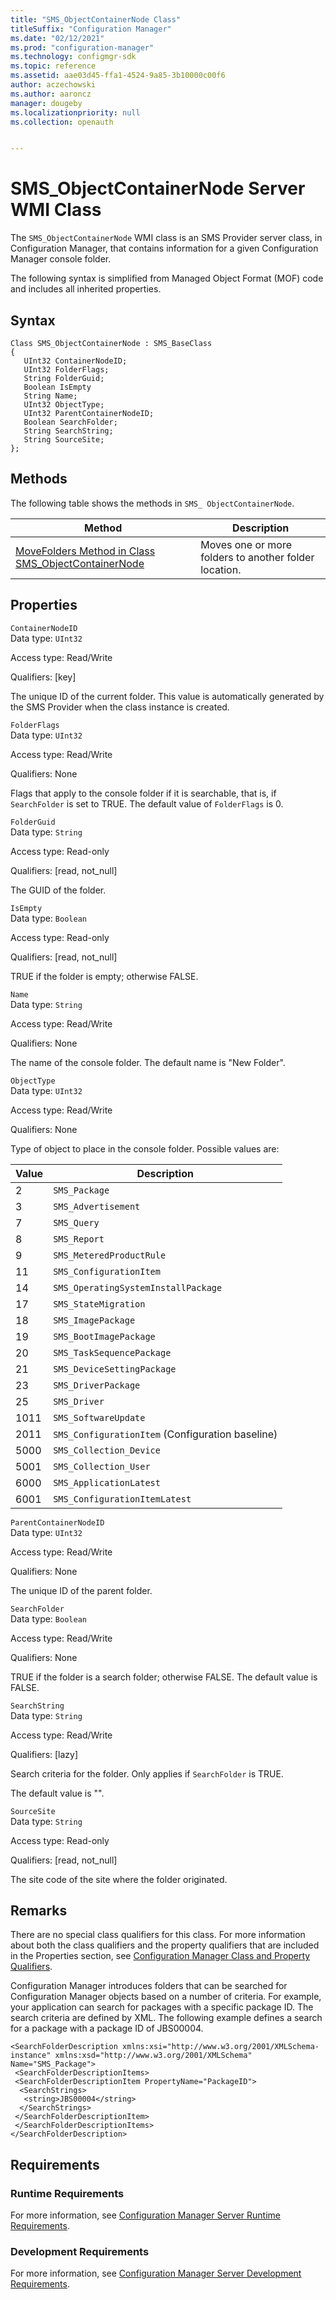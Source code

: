 ```yaml
---
title: "SMS_ObjectContainerNode Class"
titleSuffix: "Configuration Manager"
ms.date: "02/12/2021"
ms.prod: "configuration-manager"
ms.technology: configmgr-sdk
ms.topic: reference
ms.assetid: aae03d45-ffa1-4524-9a85-3b10000c00f6
author: aczechowski
ms.author: aaroncz
manager: dougeby
ms.localizationpriority: null
ms.collection: openauth


---
```

# SMS_ObjectContainerNode Server WMI Class
The `SMS_ObjectContainerNode` WMI class is an SMS Provider server class, in Configuration Manager, that contains information for a given Configuration Manager console folder.  

 The following syntax is simplified from Managed Object Format (MOF) code and includes all inherited properties.  

## Syntax  

```  
Class SMS_ObjectContainerNode : SMS_BaseClass  
{  
   UInt32 ContainerNodeID;  
   UInt32 FolderFlags;  
   String FolderGuid;   
   Boolean IsEmpty  
   String Name;  
   UInt32 ObjectType;  
   UInt32 ParentContainerNodeID;  
   Boolean SearchFolder;  
   String SearchString;  
   String SourceSite;  
};  
```  

## Methods  
 The following table shows the methods in `SMS_ ObjectContainerNode`.  

|Method|Description|  
|------------|-----------------|  
|[MoveFolders Method in Class SMS_ObjectContainerNode](../../../../../develop/reference/core/servers/console/movefolders-method-in-class-sms_objectcontainernode.md)|Moves one or more folders to another folder location.|  

## Properties  
 `ContainerNodeID`  
 Data type: `UInt32`  

 Access type: Read/Write  

 Qualifiers: [key]  

 The unique ID of the current folder. This value is automatically generated by the SMS Provider when the class instance is created.  

 `FolderFlags`  
 Data type: `UInt32`  

 Access type: Read/Write  

 Qualifiers: None  

 Flags that apply to the console folder if it is searchable, that is, if `SearchFolder` is set to TRUE. The default value of `FolderFlags` is 0.  

 `FolderGuid`  
 Data type: `String`  

 Access type: Read-only  

 Qualifiers: [read, not_null]  

 The GUID of the folder.  

 `IsEmpty`  
 Data type: `Boolean`  

 Access type: Read-only  

 Qualifiers: [read, not_null]  

 TRUE if the folder is empty; otherwise FALSE.  

 `Name`  
 Data type: `String`  

 Access type: Read/Write  

 Qualifiers: None  

 The name of the console folder. The default name is "New Folder".  

 `ObjectType`  
 Data type: `UInt32`  

 Access type: Read/Write  

 Qualifiers: None  

 Type of object to place in the console folder. Possible values are:  

|Value|Description|  
|-----------|-----------------|  
|2|`SMS_Package`|  
|3|`SMS_Advertisement`|  
|7|`SMS_Query`|  
|8|`SMS_Report`|  
|9|`SMS_MeteredProductRule`|  
|11|`SMS_ConfigurationItem`|  
|14|`SMS_OperatingSystemInstallPackage`|  
|17|`SMS_StateMigration`|  
|18|`SMS_ImagePackage`|  
|19|`SMS_BootImagePackage`|  
|20|`SMS_TaskSequencePackage`|  
|21|`SMS_DeviceSettingPackage`|  
|23|`SMS_DriverPackage`|  
|25|`SMS_Driver`|  
|1011|`SMS_SoftwareUpdate`|  
|2011|`SMS_ConfigurationItem` (Configuration baseline)|  
|5000|`SMS_Collection_Device`|  
|5001|`SMS_Collection_User`|  
|6000|`SMS_ApplicationLatest`|  
|6001|`SMS_ConfigurationItemLatest`|  

 `ParentContainerNodeID`  
 Data type: `UInt32`  

 Access type: Read/Write  

 Qualifiers: None  

 The unique ID of the parent folder.  

 `SearchFolder`  
 Data type: `Boolean`  

 Access type: Read/Write  

 Qualifiers: None  

 TRUE if the folder is a search folder; otherwise FALSE. The default value is FALSE.  

 `SearchString`  
 Data type: `String`  

 Access type: Read/Write  

 Qualifiers: [lazy]  

 Search criteria for the folder. Only applies if `SearchFolder` is TRUE.  

 The default value is "".  

 `SourceSite`  
 Data type: `String`  

 Access type: Read-only  

 Qualifiers: [read, not_null]  

 The site code of the site where the folder originated.  

## Remarks  
 There are no special class qualifiers for this class. For more information about both the class qualifiers and the property qualifiers that are included in the Properties section, see [Configuration Manager Class and Property Qualifiers](../../../../../develop/reference/misc/class-and-property-qualifiers.md).  

 Configuration Manager introduces folders that can be searched for Configuration Manager objects based on a number of criteria. For example, your application can search for packages with a specific package ID. The search criteria are defined by XML. The following example defines a search for a package with a package ID of JBS00004.  

```  
<SearchFolderDescription xmlns:xsi="http://www.w3.org/2001/XMLSchema-instance" xmlns:xsd="http://www.w3.org/2001/XMLSchema" Name="SMS_Package">  
 <SearchFolderDescriptionItems>  
 <SearchFolderDescriptionItem PropertyName="PackageID">  
  <SearchStrings>  
   <string>JBS00004</string>  
  </SearchStrings>   
 </SearchFolderDescriptionItem>  
 </SearchFolderDescriptionItems>  
</SearchFolderDescription>  
```  

## Requirements  

### Runtime Requirements  
 For more information, see [Configuration Manager Server Runtime Requirements](../../../../../develop/core/reqs/server-runtime-requirements.md).  

### Development Requirements  
 For more information, see [Configuration Manager Server Development Requirements](../../../../../develop/core/reqs/server-development-requirements.md).  
